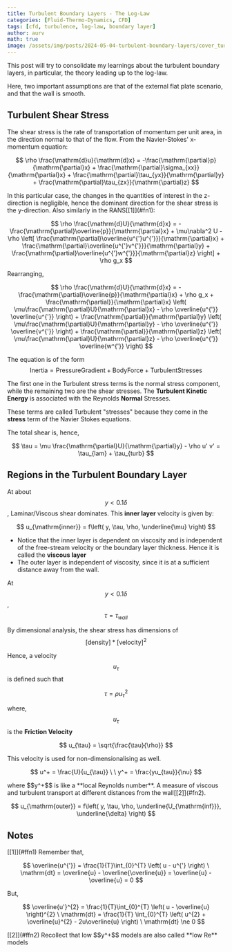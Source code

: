 ```yaml
---
title: Turbulent Boundary Layers - The Log-Law
categories: [Fluid-Thermo-Dynamics, CFD]
tags: [cfd, turbulence, log-law, boundary layer]
author: aurv
math: true
image: /assets/img/posts/2024-05-04-turbulent-boundary-layers/cover_turbulent_bl.png
---
```


This post will try to consolidate my learnings about the turbulent boundary layers, in particular, the theory leading up to the log-law.

Here, two important assumptions are that of the external flat plate scenario, and that the wall is smooth.

## Turbulent Shear Stress

The shear stress is the rate of transportation of momentum per unit area, in the direction normal to that of the flow. From the Navier-Stokes' x-momentum equation:

$$
\rho \frac{\mathrm{d}u}{\mathrm{d}x} = -\frac{\mathrm{\partial}p}{\mathrm{\partial}x} + \frac{\mathrm{\partial}\sigma_{xx}}{\mathrm{\partial}x} + \frac{\mathrm{\partial}\tau_{yx}}{\mathrm{\partial}y} + \frac{\mathrm{\partial}\tau_{zx}}{\mathrm{\partial}z}
$$

<div id="ffn1" style="position: absolute; left: -9999px;">Placeholder</div>
In this particular case, the changes in the quantities of interest in the z-direction is negligible, hence the dominant direction for the shear stress is the y-direction. Also similarly in the RANS[[1]](#fn1):

$$
\rho \frac{\mathrm{d}U}{\mathrm{d}x} = -\frac{\mathrm{\partial}\overline{p}}{\mathrm{\partial}x} + \mu\nabla^2 U - \rho \left[ \frac{\mathrm{\partial}\overline{u^{'}u^{'}}}{\mathrm{\partial}x} + \frac{\mathrm{\partial}\overline{u^{'}v^{'}}}{\mathrm{\partial}y} + \frac{\mathrm{\partial}\overline{u^{'}w^{'}}}{\mathrm{\partial}z} \right] + \rho g_x
$$

Rearranging,

$$
\rho \frac{\mathrm{d}U}{\mathrm{d}x} = -\frac{\mathrm{\partial}\overline{p}}{\mathrm{\partial}x} + \rho g_x + \frac{\mathrm{\partial}}{\mathrm{\partial}x} \left( \mu\frac{\mathrm{\partial}U}{\mathrm{\partial}x} - \rho \overline{u^{'}} \overline{u^{'}} \right) + \frac{\mathrm{\partial}}{\mathrm{\partial}y} \left( \mu\frac{\mathrm{\partial}U}{\mathrm{\partial}y} - \rho \overline{u^{'}} \overline{v^{'}} \right) + \frac{\mathrm{\partial}}{\mathrm{\partial}z} \left( \mu\frac{\mathrm{\partial}U}{\mathrm{\partial}z} - \rho \overline{u^{'}} \overline{w^{'}} \right)
$$

The equation is of the form $$ \mathrm{Inertia} = \mathrm{Pressure Gradient} + \mathrm{Body Force} + \mathrm{Turbulent Stresses} $$

The first one in the Turbulent stress terms is the normal stress component, while the remaining two are the shear stresses. The **Turbulent Kinetic Energy** is associated with the Reynolds **Normal** Stresses.

These terms are called Turbulent "stresses" because they come in the **stress** term of the Navier Stokes equations.

The total shear is, hence,

$$
\tau = \mu \frac{\mathrm{\partial}U}{\mathrm{\partial}y} - \rho u' v' = \tau_{lam} + \tau_{turb}
$$

## Regions in the Turbulent Boundary Layer

At about $$ y < 0.1 \delta $$, Laminar/Viscous shear dominates. This **inner layer** velocity is given by:

$$
u_{\mathrm{inner}} = f\left( y, \tau, \rho, \underline{\mu} \right)
$$

- Notice that the inner layer is dependent on viscosity and is independent of the free-stream velocity or the boundary layer thickness. Hence it is called the **viscous layer**
- The outer layer is independent of viscosity, since it is at a sufficient distance away from the wall.

At $$ y < 0.1\delta $$, $$\tau = \tau_{wall}$$

By dimensional analysis, the shear stress has dimensions of $$[\mathrm{density}] * [\mathrm{velocity}]^2$$

Hence, a velocity $$u_{\tau}$$ is defined such that

$$
\tau = \rho u_{\tau}^2
$$

where, $$u_{\tau}$$ is the **Friction Velocity**

$$
u_{\tau} = \sqrt{\frac{\tau}{\rho}}
$$

This velocity is used for non-dimensionalising as well.

$$
u^+ = \frac{U}{u_{\tau}} \ \ y^+ = \frac{yu_{tau}}{\nu}
$$

<div id="ffn2" style="position: absolute; left: -9999px;">Placeholder</div>
where $$y^+$$ is like a **local Reynolds number**. A measure of viscous and turbulent transport at different distances from the wall[[2]](#fn2).

$$
u_{\mathrm{outer}} = f\left( y, \tau, \rho, \underline{U_{\mathrm{inf}}}, \underline{\delta} \right)
$$

## Notes

<div id="fn1" style="position: absolute; left: -9999px;">Placeholder</div>
[[1]](#ffn1)
Remember that,

$$
\overline{u^{'}} = \frac{1}{T}\int_{0}^{T} \left( u - u^{'} \right) \ \mathrm{dt} = \overline{u} - \overline{\overline{u}} = \overline{u} - \overline{u} = 0
$$

But,

$$
\overline{u'}^{2} = \frac{1}{T}\int_{0}^{T} \left( u - \overline{u} \right)^{2} \ \mathrm{dt} = \frac{1}{T} \int_{0}^{T} \left( u^{2} + \overline{u}^{2} - 2u\overline{u} \right) \ \mathrm{dt} \ne 0
$$

<div id="fn1" style="position: absolute; left: -9999px;">Placeholder</div>
[[2]](#ffn2)
Recollect that low $$y^+$$ models are also called **low Re** models

